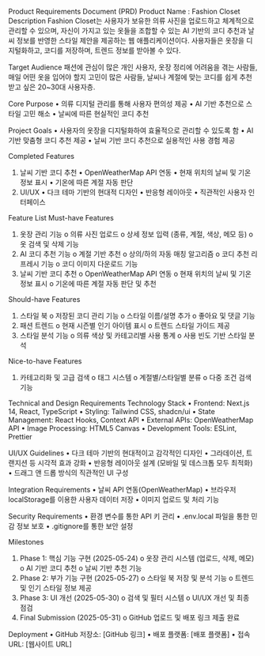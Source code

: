 Product Requirements Document (PRD)
Product Name : Fashion Closet
Description
Fashion Closet는 사용자가 보유한 의류 사진을 업로드하고 체계적으로 관리할 수 있으며, 자신이 가지고 있는 옷들을 조합할 수 있는 AI 기반의 코디 추천과 날씨 정보를 반영한 스타일 제안을 제공하는 웹 애플리케이션이다. 사용자들은 옷장을 디지털화하고, 코디를 저장하며, 트렌드 정보를 받아볼 수 있다. 

Target Audience
패션에 관심이 많은 개인 사용자, 옷장 정리에 어려움을 겪는 사람들, 매일 어떤 옷을 입어야 할지 고민이 많은 사람들, 날씨나 계절에 맞는 코디를 쉽게 추천받고 싶은 20~30대 사용자층.

Core Purpose
•	의류 디지털 관리를 통해 사용자 편의성 제공
•	AI 기반 추천으로 스타일 고민 해소
•	날씨에 따른 현실적인 코디 추천

Project Goals
•	사용자의 옷장을 디지털화하여 효율적으로 관리할 수 있도록 함
•	AI 기반 맞춤형 코디 추천 제공
•	날씨 기반 코디 추천으로 실용적인 사용 경험 제공

Completed Features
1. 날씨 기반 코디 추천
   • OpenWeatherMap API 연동
   • 현재 위치의 날씨 및 기온 정보 표시
   • 기온에 따른 계절 자동 판단
2. UI/UX
   • 다크 테마 기반의 현대적 디자인
   • 반응형 레이아웃
   • 직관적인 사용자 인터페이스

Feature List
Must-have Features
1.	옷장 관리 기능
o	의류 사진 업로드
o	상세 정보 입력 (종류, 계절, 색상, 메모 등)
o	옷 검색 및 삭제 기능
2.	AI 코디 추천 기능
o	계절 기반 추천
o	상의/하의 자동 매칭 알고리즘
o	코디 추천 리프레시 기능
o	코디 이미지 다운로드 기능
3.	날씨 기반 코디 추천
o	OpenWeatherMap API 연동
o	현재 위치의 날씨 및 기온 정보 표시
o	기온에 따른 계절 자동 판단 및 추천

Should-have Features
1.	스타일 북
o	저장된 코디 관리 기능
o	스타일 이름/설명 추가
o	좋아요 및 댓글 기능
2.	패션 트렌드
o	현재 시즌별 인기 아이템 표시
o	트렌드 스타일 가이드 제공
3.	스타일 분석 기능
o	의류 색상 및 카테고리별 사용 통계
o	사용 빈도 기반 스타일 분석

Nice-to-have Features
1.	카테고리화 및 고급 검색
o	태그 시스템
o	계절별/스타일별 분류
o	다중 조건 검색 기능

Technical and Design Requirements
Technology Stack
•	Frontend: Next.js 14, React, TypeScript
•	Styling: Tailwind CSS, shadcn/ui
•	State Management: React Hooks, Context API
•	External APIs: OpenWeatherMap API
•	Image Processing: HTML5 Canvas
•	Development Tools: ESLint, Prettier

UI/UX Guidelines
•	다크 테마 기반의 현대적이고 감각적인 디자인
•	그라데이션, 트랜지션 등 시각적 효과 강화
•	반응형 레이아웃 설계 (모바일 및 데스크톱 모두 최적화)
•	드래그 앤 드롭 방식의 직관적인 UI 구성

Integration Requirements
•	날씨 API 연동(OpenWeatherMap)
•	브라우저 localStorage를 이용한 사용자 데이터 저장
•	이미지 업로드 및 처리 기능

Security Requirements
•	환경 변수를 통한 API 키 관리
•	.env.local 파일을 통한 민감 정보 보호
•	.gitignore를 통한 보안 설정

Milestones
1.	Phase 1: 핵심 기능 구현 (2025-05-24)
o	옷장 관리 시스템 (업로드, 삭제, 메모)
o	AI 기반 코디 추천
o	날씨 기반 추천 기능
2.	Phase 2: 부가 기능 구현 (2025-05-27)
o	스타일 북 저장 및 분석 기능
o	트렌드 및 인기 스타일 정보 제공
3.	Phase 3: UI 개선 (2025-05-30)
o	검색 및 필터 시스템
o	UI/UX 개선 및 최종 점검
4.	Final Submission (2025-05-31)
o	GitHub 업로드 및 배포 링크 제출 완료

Deployment
•	GitHub 저장소: [GitHub 링크]
•	배포 플랫폼: [배포 플랫폼]
•	접속 URL: [웹사이트 URL] 